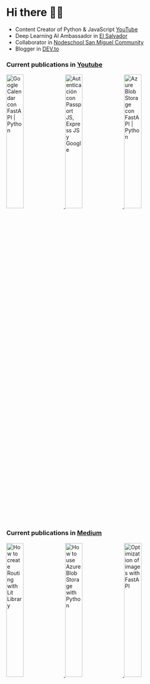 # Hi there 👋🏻

- Content Creator of Python & JavaScript [YouTube](https://youtube.com/c/NelsonCode)
- Deep Learning AI Ambassador in [El Salvador](https://github.com/DeepLearningSivar)
- Collaborator in [Nodeschool San Miguel Community](https://github.com/nodeschoolsm)
- Blogger in [DEV.to](https://dev.to/nelsoncode)


### Current publications in [Youtube](https://www.youtube.com/channel/UCNtGnenu3-E363hcijzVt0w/featured)

<a href="https://www.youtube.com/watch?v=mfymn9qqLHg" target='_blank'>
 <img width='30%' src="https://i.ytimg.com/vi/mfymn9qqLHg/hqdefault.jpg" alt="Google Calendar con FastAPI | Python" />
</a>
<a href="https://www.youtube.com/watch?v=uqUVQ2tW3SY" target='_blank'>
 <img width='30%' src="https://i.ytimg.com/vi/uqUVQ2tW3SY/hqdefault.jpg" alt="Autenticación con Passport JS, Express JS y Google" />
</a>
<a href="https://www.youtube.com/watch?v=jHi-i3QVyNE" target='_blank'>
 <img width='30%' src="https://i.ytimg.com/vi/jHi-i3QVyNE/hqdefault.jpg" alt="Azure Blob Storage con FastAPI | Python" />
</a>


### Current publications in [Medium](https://medium.com/@nelsoncode019)

<a href="https://nelsoncode.medium.com/how-to-create-routing-with-lit-library-d14223ca21a9?source=rss-57948f2413ba------2" target='_blank'>
  <img width='30%' src=https://cdn-images-1.medium.com/max/1024/1*2c4o5xfe8bSXP7qHOsu1SQ.png alt="How to create Routing with Lit Library" />
</a>
<a href="https://nelsoncode.medium.com/how-to-use-azure-blob-storage-with-python-dcda108737f?source=rss-57948f2413ba------2" target='_blank'>
  <img width='30%' src="https://cdn-images-1.medium.com/max/1024/1*MQJBGltqu3zZ4vg9NAmWnw.png" alt="How to use Azure Blob Storage with Python" />
</a>
<a href="https://nelsoncode.medium.com/optimization-of-images-with-fastapi-2a1427b57358?source=rss-57948f2413ba------2" target='_blank'>
  <img width='30%' src="https://cdn-images-1.medium.com/max/1024/1*WlEkb5FTUzgu2mH743O_vA.png" alt="Optimization of images with FastAPI" />
</a>



